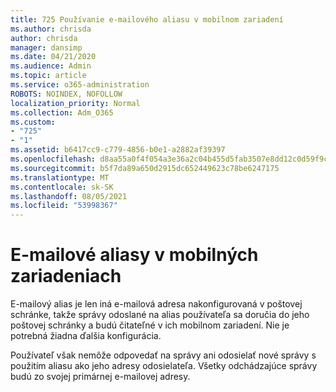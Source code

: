 ```yaml
---
title: 725 Používanie e-mailového aliasu v mobilnom zariadení
ms.author: chrisda
author: chrisda
manager: dansimp
ms.date: 04/21/2020
ms.audience: Admin
ms.topic: article
ms.service: o365-administration
ROBOTS: NOINDEX, NOFOLLOW
localization_priority: Normal
ms.collection: Adm_O365
ms.custom:
- "725"
- "1"
ms.assetid: b6417cc9-c779-4856-b0e1-a2882af39397
ms.openlocfilehash: d8aa55a0f4f054a3e36a2c04b455d5fab3507e8dd12c0d59f9c05e1e21374468
ms.sourcegitcommit: b5f7da89a650d2915dc652449623c78be6247175
ms.translationtype: MT
ms.contentlocale: sk-SK
ms.lasthandoff: 08/05/2021
ms.locfileid: "53998367"
---
```

# <a name="email-aliases-on-mobile-devices"></a>E-mailové aliasy v mobilných zariadeniach

E-mailový alias je len iná e-mailová adresa nakonfigurovaná v poštovej schránke, takže správy odoslané na alias používateľa sa doručia do jeho poštovej schránky a budú čitateľné v ich mobilnom zariadení. Nie je potrebná žiadna ďalšia konfigurácia.

Používateľ však nemôže odpovedať na správy ani odosielať nové správy s použitím aliasu ako jeho adresy odosielateľa. Všetky odchádzajúce správy budú zo svojej primárnej e-mailovej adresy.
